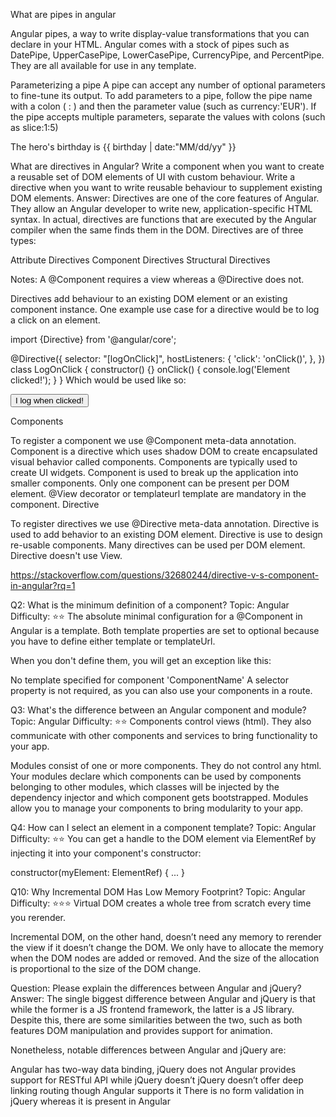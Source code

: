What are pipes in angular

Angular pipes, a way to write display-value transformations that you can declare in your HTML.
Angular comes with a stock of pipes such as DatePipe, UpperCasePipe, LowerCasePipe, CurrencyPipe, and PercentPipe. They are all available for use in any template.

Parameterizing a pipe
A pipe can accept any number of optional parameters to fine-tune its output. To add parameters to a pipe, follow the pipe name with a colon ( : ) and then the parameter value (such as currency:'EUR'). If the pipe accepts multiple parameters, separate the values with colons (such as slice:1:5)
<p>The hero's birthday is {{ birthday | date:"MM/dd/yy" }} </p>

What are directives in Angular?
Write a component when you want to create a reusable set of DOM elements of UI with custom behaviour. Write a directive when you want to write reusable behaviour to supplement existing DOM elements.
Answer: Directives are one of the core features of Angular. They allow an Angular developer to write new, application-specific HTML syntax. In actual, directives are functions that are executed by the Angular compiler when the same finds them in the DOM. Directives are of three types:

Attribute Directives
Component Directives
Structural Directives

Notes: 
A @Component requires a view whereas a @Directive does not.

Directives add behaviour to an existing DOM element or an existing component instance. One example use case for a directive would be to log a click on an element.

import {Directive} from '@angular/core';

@Directive({
    selector: "[logOnClick]",
    hostListeners: {
        'click': 'onClick()',
    },
})
class LogOnClick {
    constructor() {}
    onClick() { console.log('Element clicked!'); }
}
Which would be used like so:

<button logOnClick>I log when clicked!</button>

Components

To register a component we use @Component meta-data annotation.
Component is a directive which uses shadow DOM to create encapsulated visual behavior called components. Components are typically used to create UI widgets.
Component is used to break up the application into smaller components.
Only one component can be present per DOM element.
@View decorator or templateurl template are mandatory in the component.
Directive

To register directives we use @Directive meta-data annotation.
Directive is used to add behavior to an existing DOM element.
Directive is use to design re-usable components.
Many directives can be used per DOM element.
Directive doesn't use View.

https://stackoverflow.com/questions/32680244/directive-v-s-component-in-angular?rq=1


Q2: What is the minimum definition of a component?
Topic: Angular
Difficulty: ⭐⭐
The absolute minimal configuration for a @Component in Angular is a template. Both template properties are set to optional because you have to define either template or templateUrl.

When you don't define them, you will get an exception like this:

No template specified for component 'ComponentName'
A selector property is not required, as you can also use your components in a route.


Q3: What's the difference between an Angular component and module?
Topic: Angular
Difficulty: ⭐⭐
Components control views (html). They also communicate with other components and services to bring functionality to your app.

Modules consist of one or more components. They do not control any html. Your modules declare which components can be used by components belonging to other modules, which classes will be injected by the dependency injector and which component gets bootstrapped. Modules allow you to manage your components to bring modularity to your app.

Q4: How can I select an element in a component template?
Topic: Angular
Difficulty: ⭐⭐
You can get a handle to the DOM element via ElementRef by injecting it into your component's constructor:

constructor(myElement: ElementRef) { ... }

Q10: Why Incremental DOM Has Low Memory Footprint?
Topic: Angular
Difficulty: ⭐⭐⭐
Virtual DOM creates a whole tree from scratch every time you rerender.

Incremental DOM, on the other hand, doesn’t need any memory to rerender the view if it doesn’t change the DOM. We only have to allocate the memory when the DOM nodes are added or removed. And the size of the allocation is proportional to the size of the DOM change.


Question: Please explain the differences between Angular and jQuery?
Answer: The single biggest difference between Angular and jQuery is that while the former is a JS frontend framework, the latter is a JS library. Despite this, there are some similarities between the two, such as both features DOM manipulation and provides support for animation.

Nonetheless, notable differences between Angular and jQuery are:

Angular has two-way data binding, jQuery does not
Angular provides support for RESTful API while jQuery doesn’t
jQuery doesn’t offer deep linking routing though Angular supports it
There is no form validation in jQuery whereas it is present in Angular
